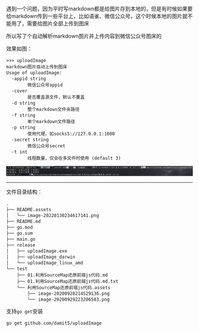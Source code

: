 遇到一个问题，因为平时写markdown都是给图片存到本地的，但是有时候如果要给markdown传到一些平台上，比如语雀、微信公众号，这个时候本地的图片就不能用了，需要给图片全部上传到图床



所以写了个自动解析markdown图片并上传内容到微信公众号图床的



效果如图：

```
>>> uploadImage
markdown图片自动上传到图床
Usage of uploadImage:
  -appid string
    	微信公众号appid
  -cover
    	是否覆盖源文件，默认不覆盖
  -d string
    	整个markdown文件夹路径
  -f string
    	单个markdown文件路径
  -p string
    	使用代理，如socks5://127.0.0.1:1080
  -secret string
    	微信公众号secret
  -t int
    	线程数量，仅会在多文件时使用 (default 3)
```



![image-20220130234617141](README.assets/image-20220130234617141.png)



---



文件目录结构：

```
.
├── README.assets
│   └── image-20220130234617141.png
├── README.md
├── go.mod
├── go.sum
├── main.go
├── release
│   ├── uploadImage.exe
│   ├── uploadImage_darwin
│   └── uploadImage_linux_amd
└── test
    ├── 01.利用SourceMap还原前端js代码.md
    ├── 01.利用SourceMap还原前端js代码.md.txt
    └── 利用SourceMap还原前端js代码.assets
        ├── image-20200928214529136.png
        └── image-20200929223206583.png
```



支持`go get`安装

```shell
go get github.com/damit5/uploadImage
```

